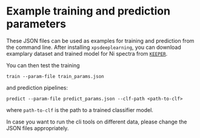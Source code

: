 # Example training and prediction parameters

These JSON files can be used as examples for training and prediction from the
command line. After installing `xpsdeeplearning`, you can download examplary
dataset and trained model for Ni spectra from [`KEEPER`](https://keeper.mpdl.mpg.de/d/25ebee640ba54622864a/).

You can then test the training
```shell
train --param-file train_params.json
```
and prediction pipelines:
```shell
predict --param-file predict_params.json --clf-path <path-to-clf>
```
where `path-to-clf` is the path to a trained classifier model.

In case you want to run the cli tools on different data, please change the
JSON files appropriately.